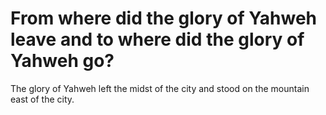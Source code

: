 # From where did the glory of Yahweh leave and to where did the glory of Yahweh go?

The glory of Yahweh left the midst of the city and stood on the mountain east of the city.
